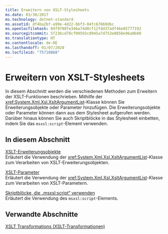 ```yaml
---
title: Erweitern von XSLT-Stylesheets
ms.date: 03/30/2017
ms.technology: dotnet-standard
ms.assetid: df4ba2bf-a99e-4d22-bbf3-04fc67669dbc
ms.openlocfilehash: 04f9788fe34ba74d0cf12fdd37adf46e85777192
ms.sourcegitcommit: 5f236cd78cf09593c8945a7d753e0850e96a0b80
ms.translationtype: HT
ms.contentlocale: de-DE
ms.lasthandoff: 01/07/2020
ms.locfileid: "75710868"
---
```

# <a name="extending-xslt-style-sheets"></a>Erweitern von XSLT-Stylesheets
In diesem Abschnitt werden die verschiedenen Methoden zum Erweitern der XSLT-Funktionen beschrieben. Mithilfe der <xref:System.Xml.Xsl.XsltArgumentList>-Klasse können Sie Erweiterungsobjekte oder Parameter hinzufügen. Die Erweiterungsobjekte oder Parameter können dann aus dem Stylesheet aufgerufen werden. Darüber hinaus können Sie auch Skriptblöcke in das Stylesheet einbetten, indem Sie das `msxsl:script`-Element verwenden.  
  
## <a name="in-this-section"></a>In diesem Abschnitt  
 [XSLT-Erweiterungsobjekte](../../../../docs/standard/data/xml/xslt-extension-objects.md)  
 Erläutert die Verwendung der <xref:System.Xml.Xsl.XsltArgumentList>-Klasse zum Verarbeiten von XSLT-Erweiterungsobjekten.  
  
 [XSLT-Parameter](../../../../docs/standard/data/xml/xslt-parameters.md)  
 Erläutert die Verwendung der <xref:System.Xml.Xsl.XsltArgumentList>-Klasse zum Verarbeiten von XSLT-Parametern.  
  
 [Skriptblöcke, die „msxsl:script“ verwenden](../../../../docs/standard/data/xml/script-blocks-using-msxsl-script.md)  
 Erläutert die Verwendung des `msxsl:script`-Elements.  
  
## <a name="related-sections"></a>Verwandte Abschnitte  
 [XSLT Transformations (XSLT-Transformationen)](../../../../docs/standard/data/xml/xslt-transformations.md)
